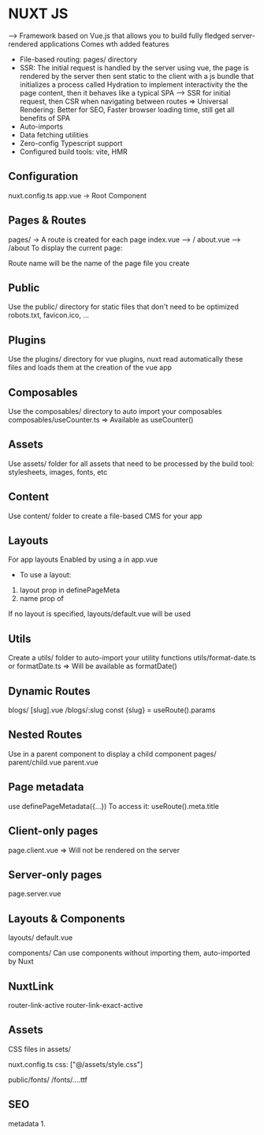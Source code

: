 # NUXT JS

--> Framework based on Vue.js that allows you to build fully fledged server-rendered applications
Comes wth added features

- File-based routing: pages/ directory
- SSR: The initial request is handled by the server using vue, the page is rendered by the server then sent static to the client with a js bundle that initializes a process called Hydration to implement interactivity the the page content, then it behaves like a typical SPA
  --> SSR for initial request, then CSR when navigating between routes => Universal Rendering: Better for SEO, Faster browser loading time, still get all benefits of SPA
- Auto-imports
- Data fetching utilities
- Zero-config Typescript support
- Configured build tools: vite, HMR

## Configuration

nuxt.config.ts
app.vue -> Root Component

## Pages & Routes

pages/ -> A route is created for each page
index.vue --> /
about.vue --> /about
To display the current page: <NuxtPage />

Route name will be the name of the page file you create

## Public

Use the public/ directory for static files that don't need to be optimized
robots.txt, favicon.ico, ...

## Plugins

Use the plugins/ directory for vue plugins, nuxt read automatically these files and loads them at the creation of the vue app

## Composables

Use the composables/ directory to auto import your composables
composables/useCounter.ts => Available as useCounter()

## Assets

Use assets/ folder for all assets that need to be processed by the build tool: stylesheets, images, fonts, etc

## Content

Use content/ folder to create a file-based CMS for your app

## Layouts

For app layouts
Enabled by using a <NuxtLayout> in app.vue

- To use a layout:

1. layout prop in definePageMeta
2. name prop of <NuxtLayout>

If no layout is specified, layouts/default.vue will be used

## Utils

Create a utils/ folder to auto-import your utility functions
utils/format-date.ts or formatDate.ts
=> Will be available as formatDate()

## Dynamic Routes

blogs/
[slug].vue /blogs/:slug
const {slug} = useRoute().params

<!-- $route.params -->

## Nested Routes

Use <NuxtPage> in a parent component to display a child component
pages/
parent/child.vue
parent.vue

## Page metadata

use definePageMetadata({...})
To access it: useRoute().meta.title

## Client-only pages

page.client.vue => Will not be rendered on the server

## Server-only pages

page.server.vue

## Layouts & Components

layouts/
default.vue
<NuxtLayout></NuxtLayout>

components/
Can use components without importing them, auto-imported by Nuxt

## NuxtLink

<NuxtLink :to="{name: 'index'}"></NuxtLink>
router-link-active router-link-exact-active

## Assets

CSS files in assets/

nuxt.config.ts
css: ["@/assets/style.css"]

public/fonts/
/fonts/....ttf

## SEO

<head> metadata
1. <Head>
    <Title>
    <Meta name="" content="" />
2. nuxt.config.ts
app: {
    head: {
        meta: [
            {
                name: "description",
                content: ""
            }
        ]
    }
}

3. With composition
   useHead({
   title: "...",
   meta: [
   {
   name: "description",
   content: "..."
   }
   ]
   })

useSeoMeta({
title: "...",
description: "...",
keywords: "..."
})

## Page Transitions

nuxt.config.ts
app: {
pageTransition: {
name: "page", mode: "in-out"
}
}

.page-enter-active,
.page-leave-active {
transition: ...
}

.page-enter-from,
.page-leave-to {
transform: ...
}

## Plugins & Custom Layout

plugins/vuetify.ts
Any plugin that is placed in this folder will be automatically loaded by Nuxt at startup.
Can make a cutsom layout:
definePageMeta({
layout: ""
})

## 404 page

error.vue
error prop

## Fetching Data

await useFetch()

## Middlewares

Run code before navigating to a particular route.
definePageMeta({middleware: [(to, from) => {}]})
middleware/auth.ts auth.global.ts

## Cookies

useCookie(name, options {expires: date in ms new Date(), maxAge: time in seconds}).value

## Server Routes

Nuxt uses Nitro as Backend server
Use server routes for any code you don't want to expose to the frontend, when using third party api that uses a private key

The server/ directory is used for APIs and server handlers.
api/ routes/ middleware/

server/api/auth.ts -> "/api/auth"
server/routes/auth.ts -> "/auth"(without prefix)

Each file: export defineEventHandler()
Server middleware will run on every request before any other server route

defineEventHandler((event) => {
getQuery(event) -> Query params
await readBody(event) -> Body handling
})

/api/db/index.[method].ts

When fetching on the server side use $fetch() instead of useFetch()

## Environment Variables

.env/
To expose config and environment variables to the rest of the application:
nuxt.config.ts:
runtimeConfig: {
<!-- Private keys that are only available on the server -->
privateKey: process.env.PRIVATE_KEY

    <!-- Public keys that are exposed to the client -->
    public: {
        publicKey: process.env.PUBLIC_KEY
    }

}

To use env variables:
const config = useRuntimeConfig()
config.privateKey
config.public.publicKey

To type env variables:
index.d.ts
declare module "nuxt/schema" {
interface RuntimeConfig {
...
}
}

## Dynamic Server Routes

api/currency/[code].ts
To get a matched route param by name:
const code = getRouterParam(event, "code")

